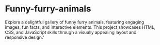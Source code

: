# Funny-furry-animals
Explore a delightful gallery of funny furry animals, featuring engaging images, fun facts, and interactive elements. This project showcases HTML, CSS, and JavaScript skills through a visually appealing layout and responsive design."
